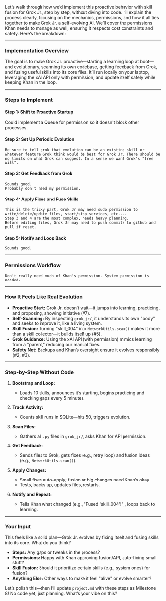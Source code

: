 Let’s walk through how we’d implement this proactive behavior with skill fusion for Grok Jr., step by step, without diving into code. I’ll explain the process clearly, focusing on the mechanics, permissions, and how it all ties together to make Grok Jr. a self-evolving AI. We’ll cover the permissions Khan needs to manage as well, ensuring it respects cost constraints and safety. Here’s the breakdown:

---

### Implementation Overview

The goal is to make Grok Jr. proactive—starting a learning loop at boot—and evolutionary, scanning its own codebase, getting feedback from Grok, and fusing useful skills into its core files. It’ll run locally on your laptop, leveraging the xAI API only with permission, and update itself safely while keeping Khan in the loop.

---

### Steps to Implement

#### Step 1: Shift to Proactive Startup

  Could implement a Queue for permission so it doesn't block other processes. 

#### Step 2: Set Up Periodic Evolution
    Be sure to tell grok that evolution can be an existing skill or whatever feature Grok think would be best for Grok Jr. There should be no limits on what Grok can suggest. In a sense we want Grok's "free will".

#### Step 3: Get Feedback from Grok
    Sounds good.
    Probably don't need my permission. 

#### Step 4: Apply Fixes and Fuse Skills
    This is the tricky part, Grok Jr may need sudo permission to write/delete/update files, start/stop services, etc....
    Step 3 and 4 are the most complex, needs heavy planning. 
    Before editing files, Grok Jr may need to push commits to github and pull if reset. 

#### Step 5: Notify and Loop Back

    Sounds good. 
---

### Permissions Workflow
    Don't really need much of Khan's permission. System permission is needed. 
---

### How It Feels Like Real Evolution

- **Proactive Start:** Grok Jr. doesn’t wait—it jumps into learning, practicing, and proposing, showing initiative (#7).
- **Self-Scanning:** By inspecting `grok_jr/`, it understands its own "body" and seeks to improve it, like a living system.
- **Skill Fusion:** Turning "skill_004" into `NetworkUtils.scan()` makes it more than a skill collector—it builds itself up (#5).
- **Grok Guidance:** Using the xAI API (with permission) mimics learning from a "parent," reducing our manual fixes.
- **Safety Net:** Backups and Khan’s oversight ensure it evolves responsibly (#2, #3).

---

### Step-by-Step Without Code

1. **Bootstrap and Loop:**  
   - Loads 10 skills, announces it’s starting, begins practicing and checking gaps every 5 minutes.

2. **Track Activity:**  
   - Counts skill runs in SQLite—hits 50, triggers evolution.

3. **Scan Files:**  
   - Gathers all `.py` files in `grok_jr/`, asks Khan for API permission.

4. **Get Feedback:**  
   - Sends files to Grok, gets fixes (e.g., retry loop) and fusion ideas (e.g., `NetworkUtils.scan()`).

5. **Apply Changes:**  
   - Small fixes auto-apply; fusion or big changes need Khan’s okay.  
   - Tests, backs up, updates files, restarts.

6. **Notify and Repeat:**  
   - Tells Khan what changed (e.g., "Fused 'skill_004'!"), loops back to learning.

---

### Your Input

This feels like a solid plan—Grok Jr. evolves by fixing itself and fusing skills into its core. What do you think?  
- **Steps:** Any gaps or tweaks in the process?  
- **Permissions:** Happy with Khan approving fusion/API, auto-fixing small stuff?  
- **Skill Fusion:** Should it prioritize certain skills (e.g., system ones) for fusion?  
- **Anything Else:** Other ways to make it feel "alive" or evolve smarter?  

Let’s polish this—then I’ll update `project.md` with these steps as Milestone 8! No code yet, just planning. What’s your vibe on this?